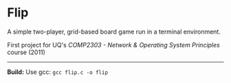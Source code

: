 Flip
====

A simple two-player, grid-based board game run in a terminal environment.

First project for UQ's *COMP2303 - Network \& Operating System Principles* course (2011)

----

**Build:** Use gcc: `gcc flip.c -o flip`
